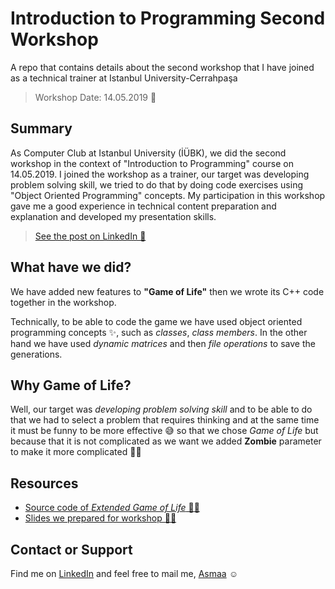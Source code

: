 
# Introduction to Programming Second Workshop
A repo that contains details about the second workshop that I have joined as a technical trainer at Istanbul University-Cerrahpaşa

> Workshop Date: 14.05.2019 📅

## Summary
As Computer Club at Istanbul University (İÜBK), we did the second workshop in the context of "Introduction to Programming" course on 14.05.2019. I joined the workshop as a trainer, our target was developing problem solving skill, we tried to do that by doing code exercises using "Object Oriented Programming" concepts.
My participation in this workshop gave me a good experience in technical content preparation and explanation and developed my presentation skills.

> [See the post on LinkedIn 🤗](https://www.linkedin.com/posts/asmaa-mirkhan_workshop-programming-university-activity-6535200059196346368-OzBG/) 

## What have we did?
We have added new features to **"Game of Life"** then we wrote its C++ code together in the workshop. 

Technically, to be able to code the game we have used object oriented programming concepts :sparkles:, such as _classes_, _class members_. In the other hand we have used _dynamic matrices_ and then _file operations_ to save the generations. 

## Why Game of Life?
Well, our target was _developing problem solving skill_ and to be able to do that we had to select a problem that requires thinking and at the same time it must be funny to be more effective 😅 so that we chose _Game of Life_ but because that it is not complicated as we want we added **Zombie** parameter to make it more complicated 🤪😵  

## Resources
* [Source code of _Extended Game of Life_ 👩‍💻](https://github.com/asmaamirkhan/Intro2ProgrammingSecondWorkshop/blob/master/main.cpp)
* [Slides we prepared for workshop 👩‍🏫](https://github.com/asmaamirkhan/Intro2ProgrammingSecondWorkshop/blob/master/Slides.pdf)

## Contact or Support
Find me on [LinkedIn](https://www.linkedin.com/in/asmaa-mirkhan/) and feel free to mail me, [Asmaa](mailto:asmaamirkhan.am@gmail.com) :relaxed:
